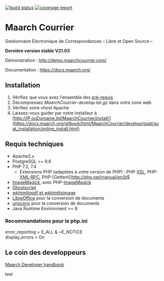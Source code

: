 [![build status](https://labs.maarch.org/maarch/MaarchCourrier/badges/develop/build.svg)](https://labs.maarch.org/maarch/MaarchCourrier/commits/develop)
[![coverage report](https://labs.maarch.org/maarch/MaarchCourrier/badges/develop/coverage.svg)](https://labs.maarch.org/maarch/MaarchCourrier/commits/develop)



# Maarch Courrier
Gestionnaire Électronique de Correspondances – Libre et Open Source –

**Dernière version stable V21.03** 

Démonstration : http://demo.maarchcourrier.com/

Documentation : https://docs.maarch.org/


## Installation
1. Vérifiez que vous avez l'ensemble des [pré-requis](https://docs.maarch.org/gitbook/html/MaarchCourrier/develop/guat/guat_prerequisites/home.html)
2. Décompressez *MaarchCourrier-develop.tar.gz* dans votre zone web
3. Vérifiez votre vhost Apache
4. Laissez-vous guider par notre installeur à [http://IP.ouDomaine.tld/MaarchCourrier/install/](https://docs.maarch.org/gitbook/html/MaarchCourrier/develop/guat/guat_installation/online_install.html)


## Requis techniques

* Apache2.x
* PostgreSQL >= 9.6
* PHP 7.3, 7.4
   * Extensions PHP (adaptées à votre version de PHP) : PHP-[XSL](http://php.net/manual/en/book.xsl.php), PHP-[XML-RPC](http://php.net/manual/en/book.xmlrpc.php), PHP-[Gettext](http://php.net/manual/en/b$
* [ImageMagick](http://imagemagick.org/), avec PHP-[ImageMagick](http://php.net/manual/en/book.imagick.php)
* [Ghostscript](https://www.ghostscript.com/)
* [wkhtmltopdf et wkhtmltoimage](http://wkhtmltopdf.org/downloads.html)
* [LibreOffice](http://libreoffice.org/) pour la conversion de documents
* [unoconv](https://packages.debian.org/jessie/unoconv) pour la conversion de documents
* Java Runtime Environment >= 8


###  Recommandations pour le php.ini

error_reporting = E_ALL & ~E_NOTICE  
display_errors = On

## Le coin des developpeurs
[Maarch Developer handbook](https://labs.maarch.org/maarch/MaarchCourrier/blob/master/CONTRIBUTING.md)

test